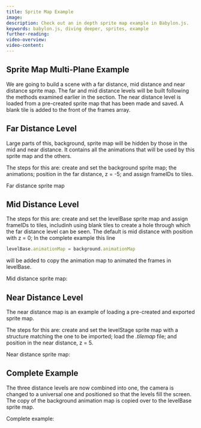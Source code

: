 ```yaml
---
title: Sprite Map Example
image: 
description: Check out an in depth sprite map example in Babylon.js.
keywords: babylon.js, diving deeper, sprites, example
further-reading:
video-overview:
video-content:
---
```


## Sprite Map Multi-Plane Example
We are going to build a scene with a far distance, mid distance and near distance sprite map. The far and mid distance levels will be built following the methods examined earlier in the section. The near distance level is loaded from a pre-created sprite map that has been made and saved. A blank tile is added to the front of the frames array.

## Far Distance Level
Large parts of this, background, sprite map will be hidden by those in the mid and near distance. It contains all the animations that will be used by this sprite map and the others.

The steps for this are: create and set the background sprite map; the animations; position in the far distance, z = -5; and assign frameIDs to tiles.

Far distance sprite map <Playground id="#YCY2IL#25" title="Far Distance Sprite Map" description="Simple example of a far distance sprite map." image=""/>

## Mid Distance Level
The steps for this are: create and set the levelBase sprite map and assign frameIDs to tiles, includinh using blank tiles to create a hole through which the far distance level can be seen. The default is mid distance with position with z = 0; In the complete example this line

```javascript
levelBase.animationMap = background.animationMap
```
will be added to copy the animation map to animated the frames in levelBase.

Mid distance sprite map: <Playground id="#YCY2IL#23" title="Mid Distance Sprite map" description="Simple example of a mid distance sprite map." image=""/>

## Near Distance Level
The near distance map is an example of loading a pre-created and exported sprite map.

The steps for this are: create and set the levelStage sprite map with a structure matching the one to be imported; load the *.tilemap* file; and position in the near distance, z = 5.

Near distance sprite map: <Playground id="#YCY2IL#24" title="Near Distance Sprite Map" description="Simple example of a near distance sprite map." image=""/>

## Complete Example
The three distance levels are now combined into one, the camera is changed to a universal one and positioned so that the levels fill the screen. The copy of the background animation map is copied over to the levelBase sprite map.

Complete example: <Playground id="#YCY2IL#27" title="Complete Sprite Map Example" description="Complete example of a sprite map." image=""/>